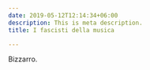 ```yaml
---
date: 2019-05-12T12:14:34+06:00
description: This is meta description.
title: I fascisti della musica

---
```

Bizzarro.